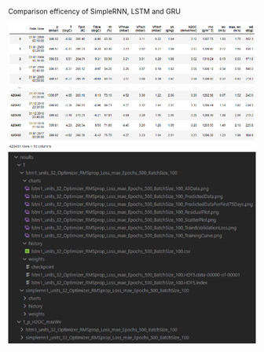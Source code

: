 Comparison efficency of SimpleRNN, LSTM and GRU

![Ilustration of data](https://raw.githubusercontent.com/Glodgar/comparison-RNN/master/img/data.png)
![Files tree](https://raw.githubusercontent.com/Glodgar/comparison-RNN/master/img/files_tree.png)
